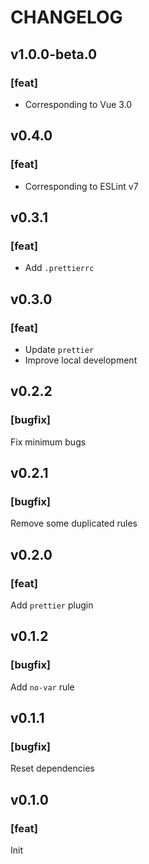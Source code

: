 # CHANGELOG

## v1.0.0-beta.0

### [feat]
- Corresponding to Vue 3.0

## v0.4.0

### [feat]
- Corresponding to ESLint v7

## v0.3.1

### [feat]
- Add `.prettierrc`

## v0.3.0

### [feat]
- Update `prettier`
- Improve local development

## v0.2.2

### [bugfix]
Fix minimum bugs

## v0.2.1

### [bugfix]
Remove some duplicated rules

## v0.2.0

### [feat]
Add `prettier` plugin

## v0.1.2

### [bugfix]
Add `no-var` rule

## v0.1.1

### [bugfix]
Reset dependencies

## v0.1.0

### [feat]
Init
